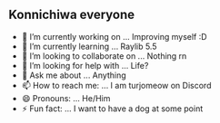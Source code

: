 ## Konnichiwa everyone 

<!--
**Turjo31/Turjo31** is a ✨ _special_ ✨ repository because its `README.md` (this file) appears on your GitHub profile. -->

- 🔭 I’m currently working on ... Improving myself :D
- 🌱 I’m currently learning ... Raylib 5.5
- 👯 I’m looking to collaborate on ... Nothing rn
- 🤔 I’m looking for help with ... Life? 
- 💬 Ask me about ... Anything
- 📫 How to reach me: ... I am turjomeow on Discord
- 😄 Pronouns: ... He/Him
- ⚡ Fun fact: ... I want to have a dog at some point

